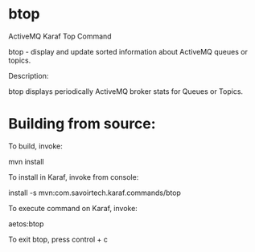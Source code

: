 btop
====

ActiveMQ Karaf Top Command

 btop - display and update sorted information about ActiveMQ queues or topics.

Description:

 btop displays periodically ActiveMQ broker stats for Queues or Topics.

Building from source:
===

To build, invoke:
 
 mvn install


To install in Karaf, invoke from console:

 install -s mvn:com.savoirtech.karaf.commands/btop


To execute command on Karaf, invoke:

 aetos:btop


To exit btop, press control + c


